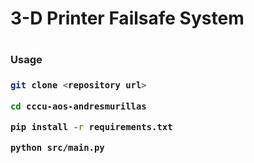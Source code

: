 <h1>3-D Printer Failsafe System<h1>

<h3>Usage<h3>

```bash
git clone <repository url>

cd cccu-aos-andresmurillas

pip install -r requirements.txt

python src/main.py
```
